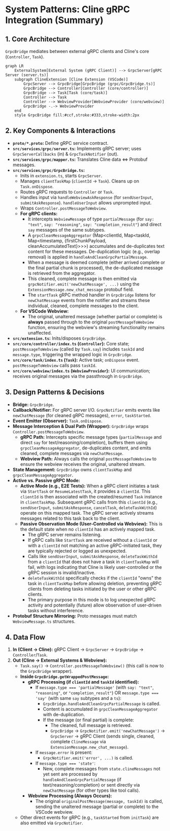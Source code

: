 # System Patterns: Cline gRPC Integration (Summary)

## 1. Core Architecture
`GrpcBridge` mediates between external gRPC clients and Cline's core (`Controller`, `Task`).

```mermaid
graph LR
    ExternalSystem[External System (gRPC Client)] --> GrpcServer[gRPC Server (server.ts)]
    subgraph ClineExtension [Cline Extension (VSCode)]
        GrpcServer --> GrpcBridge[GrpcBridge (grpc/GrpcBridge.ts)]
        GrpcBridge --> Controller[Controller (core/controller)]
        GrpcBridge --> Task[Task (core/task)]
        Controller --> Task
        Controller --> WebviewProvider[WebviewProvider (core/webview)]
        GrpcBridge -.-> WebviewProvider
    end
    style GrpcBridge fill:#ccf,stroke:#333,stroke-width:2px
```

## 2. Key Components & Interactions
*   **`proto/*.proto`:** Define gRPC service contract.
*   **`src/services/grpc/server.ts`:** Implements gRPC server; uses `GrpcServerCallbacks` (in) & `GrpcTaskNotifier` (out).
*   **`src/services/grpc/mapper.ts`:** Translates Cline data <=> Protobuf messages.
*   **`src/services/grpc/GrpcBridge.ts`:**
    *   Inits in `extension.ts`, starts `GrpcServer`.
    *   Manages `clientTaskMap` (`clientId` -> `Task`). Cleans up on `Task.onDispose`.
    *   Routes gRPC requests to `Controller` or `Task`.
    *   Handles input via `handleWebviewAskResponse` (for `sendUserInput`, `submitAskResponse`). `handleUserInput` allows unprompted input.
    *   Wraps `Controller.postMessageToWebview`.
    *   **For gRPC clients:**
        *   It intercepts `WebviewMessage` of type `partialMessage` (for `say: "text"`, `say: "reasoning"`, `say: "completion_result"`) and direct `say` messages of the same subtypes.
        *   A `grpcCleanMessageAggregator` (Map<clientId, Map<taskId, Map<timestamp, {firstChunkPayload, cleanAccumulatedText}>>>) accumulates and de-duplicates text content for these messages. De-duplication logic (e.g., overlap removal) is applied in `handleAndCleanGrpcPartialMessage`.
        *   When a message is deemed complete (either arrived complete or the final partial chunk is processed), the de-duplicated message is retrieved from the aggregator.
        *   This cleaned, complete message is then emitted via `grpcNotifier.emit('newChatMessage', ...)` using the `ExtensionMessage.new_chat_message` protobuf field.
        *   The `startTask` gRPC method handler in `GrpcBridge` listens for `newChatMessage` events from the notifier and streams these individual, cleaned, complete messages to the client.
    *   **For VSCode Webview:**
        *   The original, unaltered message (whether partial or complete) is **always** passed through to the original `postMessageToWebview` function, ensuring the webview's streaming functionality remains unaffected.
*   **`src/extension.ts`:** Inits/disposes `GrpcBridge`.
*   **`src/core/controller/index.ts` (`Controller`):** Core state; `postMessageToWebview` (called by `Task.say`) includes `taskId` and `message.type`, triggering the wrapped logic in `GrpcBridge`.
*   **`src/core/task/index.ts` (`Task`):** Active task; `onDispose` event. `postMessageToWebview` calls pass `taskId`.
*   **`src/core/webview/index.ts` (`WebviewProvider`):** UI communication; receives original messages via the passthrough in `GrpcBridge`.

## 3. Design Patterns & Decisions
*   **Bridge:** `GrpcBridge`.
*   **Callback/Notifier:** For gRPC server I/O. `GrpcNotifier` emits events like `newChatMessage` (for cleaned gRPC messages), `error`, `taskStarted`.
*   **Event Emitter (Observer):** `Task.onDispose`.
*   **Message Interception & Dual Path (Wrapper):** `GrpcBridge` wraps `Controller.postMessageToWebview`.
    *   **gRPC Path:** Intercepts specific message types (`partialMessage` and direct `say` for text/reasoning/completion), buffers them using `grpcCleanMessageAggregator`, de-duplicates content, and emits cleaned, complete messages via `newChatMessage`.
    *   **Webview Path:** Always calls the original `postMessageToWebview` to ensure the webview receives the original, unaltered stream.
*   **State Management:** `GrpcBridge` owns `clientTaskMap` and `grpcCleanMessageAggregator`.
*   **Active vs. Passive gRPC Mode:**
    *   **Active Mode (e.g., E2E Tests):** When a gRPC client initiates a task via `StartTask` or `ResumeLatestTask`, it provides a `clientId`. This `clientId` is then associated with the created/resumed `Task` instance in `clientTaskMap`. Subsequent gRPC calls from this `clientId` (e.g., `sendUserInput`, `submitAskResponse`, `cancelTask`, `deleteTaskWithId`) operate on this mapped task. The gRPC server actively streams messages related to this task back to the client.
    *   **Passive Observation Mode (User-Controlled via Webview):** This is the default state when no `clientId` has an actively mapped task.
        *   The gRPC server remains listening.
        *   If gRPC calls like `StartTask` are received without a `clientId` or with a `clientId` not matching an active gRPC-initiated task, they are typically rejected or logged as unexpected.
        *   Calls like `sendUserInput`, `submitAskResponse`, `deleteTaskWithId` from a `clientId` that does not have a task in `clientTaskMap` will fail, with logs indicating that Cline is likely user-controlled or the gRPC session is invalid/inactive.
        *   `deleteTaskWithId` specifically checks if the `clientId` "owns" the task in `clientTaskMap` before allowing deletion, preventing gRPC clients from deleting tasks initiated by the user or other gRPC clients.
        *   The primary purpose in this mode is to log unexpected gRPC activity and potentially (future) allow observation of user-driven tasks without interference.
*   **Protobuf Structure Mirroring:** Proto messages must match `WebviewMessage.ts` structures.

## 4. Data Flow
1.  **In (Client -> Cline):** gRPC Client -> `GrpcServer` -> `GrpcBridge` -> `Controller`/`Task`.
2.  **Out (Cline -> External Systems & Webview):**
    *   `Task.say()` -> `Controller.postMessageToWebview()` (this call is now to the `GrpcBridge` wrapper).
    *   **Inside `GrpcBridge.getWrappedPostMessage`:**
        *   **gRPC Processing (if `clientId` and `taskId` identified):**
            *   If `message.type === 'partialMessage'` (with `say: "text"`, `"reasoning"`, or `"completion_result"`) OR `message.type === 'say'` (with same `say` subtypes and a `ts`):
                *   `GrpcBridge.handleAndCleanGrpcPartialMessage` is called.
                *   Content is accumulated in `grpcCleanMessageAggregator` with de-duplication.
                *   If the message (or final partial) is complete:
                    *   The cleaned, full message is retrieved.
                    *   `GrpcBridge` -> `GrpcNotifier.emit('newChatMessage')` -> `GrpcServer` -> gRPC Client (sends single, cleaned, complete `ClineMessage` via `ExtensionMessage.new_chat_message`).
            *   If `message.error` is present:
                *   `GrpcNotifier.emit('error', ...)` is called.
            *   If `message.type === 'state'`:
                *   New, complete messages from `state.clineMessages` not yet sent are processed by `handleAndCleanGrpcPartialMessage` (if text/reasoning/completion) or sent directly via `newChatMessage` (for other types like tool calls).
        *   **Webview Processing (Always Occurs):**
            *   The original `originalPostMessage(message, taskId)` is called, sending the unaltered message (partial or complete) to the VSCode webview.
    *   Other direct events for gRPC (e.g., `taskStarted` from `initTask`) are also emitted via `GrpcNotifier`.
